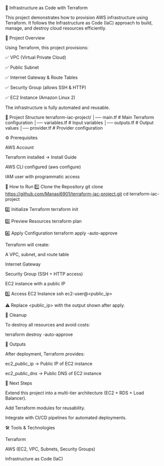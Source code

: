🚀 Infrastructure as Code with Terraform

This project demonstrates how to provision AWS infrastructure using Terraform. It follows the Infrastructure as Code (IaC) approach to build, manage, and destroy cloud resources efficiently.

📌 Project Overview

Using Terraform, this project provisions:

✅ VPC (Virtual Private Cloud)

✅ Public Subnet

✅ Internet Gateway & Route Tables

✅ Security Group (allows SSH & HTTP)

✅ EC2 Instance (Amazon Linux 2)

The infrastructure is fully automated and reusable.

📂 Project Structure
terraform-iac-project/
│── main.tf          # Main Terraform configuration
│── variables.tf     # Input variables
│── outputs.tf       # Output values
│── provider.tf      # Provider configuration

⚙️ Prerequisites

AWS Account

Terraform installed → Install Guide

AWS CLI configured (aws configure)

IAM user with programmatic access

🚀 How to Run
1️⃣ Clone the Repository
git clone https://github.com/Manasi6901/terraform-iac-project.git
cd terraform-iac-project

2️⃣ Initialize Terraform
terraform init

3️⃣ Preview Resources
terraform plan

4️⃣ Apply Configuration
terraform apply -auto-approve


Terraform will create:

A VPC, subnet, and route table

Internet Gateway

Security Group (SSH + HTTP access)

EC2 instance with a public IP

5️⃣ Access EC2 Instance
ssh ec2-user@<public_ip>


⚠️ Replace <public_ip> with the output shown after apply.

🧹 Cleanup

To destroy all resources and avoid costs:

terraform destroy -auto-approve

📜 Outputs

After deployment, Terraform provides:

ec2_public_ip → Public IP of EC2 instance

ec2_public_dns → Public DNS of EC2 instance

📌 Next Steps

Extend this project into a multi-tier architecture (EC2 + RDS + Load Balancer).

Add Terraform modules for reusability.

Integrate with CI/CD pipelines for automated deployments.

🛠️ Tools & Technologies

Terraform

AWS (EC2, VPC, Subnets, Security Groups)

Infrastructure as Code (IaC)

